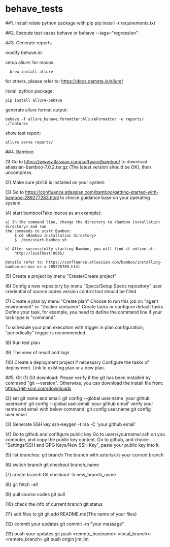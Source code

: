 # behave_tests
##1. Install relate python package with pip
pip install -r requirements.txt

##2. Execute test cases
behave
or
behave --tags="regression"

##3. Generate reports

modify behave.ini

setup allure:
  for macos: 
    
      brew install allure
        
  for others, please refer to: https://docs.qameta.io/allure/

install python package:

    pip install allure-behave

generate allure format output:

    behave -f allure_behave.formatter:AllureFormatter -o reports/ ./features
 
show test report:

    allure serve reports/
    
##4. Bamboo

(1) Go to https://www.atlassian.com/software/bamboo/ to download atlassian-bamboo-7.0.2.tar.gz
(The latest version should be OK), then uncompress.

(2) Make sure jdk1.8 is installed on your system

(3) Go to https://confluence.atlassian.com/bamboo/getting-started-with-bamboo-289277283.html to
choice guidance base on your operating system.

(4) start bamboo(Take macos as an example):
    
    a) In the command line, change the directory to <Bamboo installation directory> and run 
    the commands to start Bamboo:
        $ cd <Bamboo installation directory>
        $ ./bin/start-bamboo.sh
    
    b) After successfully starting Bamboo, you will find it online at: 
        http://localhost:8085/
        
    Details refer to: https://confluence.atlassian.com/bamboo/installing-bamboo-on-mac-os-x-289276789.html

(5) Create a project by menu "Create/Create project"

(6) Config a new repository by menu "Specs/Setup Specs repository"
   user credential of source codes version control tool should be filled

(7) Create a plan by menu "Create plan"
   Choose to run this job on "agent environment" or "Docker container"
   Create tasks or configure default tasks
   Define your task, for example, you need to define the command line if your task type is "command"
   
   To schedule your plan execution with trigger in plan configuration, "periodically" trigger is recommended.
   
(8) Run test plan

(9) The view of result and logs

(10) Create a deployment project if necessary
   Configure the tasks of deployment.
   Link to existing plan or a new plan.

##5. Git
(1) Git download:
    Please verify if the git has been installed by command "git --version".
    Otherwise, you can download the install file from:
        https://git-scm.com/downloads
    
(2) set git name and email:
    git config --global user.name 'your github username'
    git config --global user.email 'your github email'
    verify your name and email with below command:
        git config user.name
        git config user.email

(3) Generate SSH key
   ssh-keygen -t rsa -C 'your github email'

(4) Go to github and configure public key
  Go to users/yourname/.ssh on you computer, and copy the public key content.
  Go to github, and choice "Settings/SSH and GPG Keys/New SSH Key", paste your public key into it.
  
(5) list branches:
    git branch
    The branch with asterisk is your current branch
    
(6) switch branch
    git checkout branch_name

(7) create branch
    Git checkout -b new_branch_name
    
(8) git fetch -all

(9) pull source codes
    git pull
    
(10) check the info of current branch
    git status

(11) add files to git
    git add README.md(The name of your files)

(12) commit your updates
    git commit -m "your message"

(13) push your updates
    git push <remote_hostname> <local_branch>:<remote_branch> 
    git push origin jim:jim
